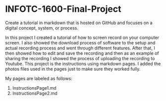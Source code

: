 # INFOTC-1600-Final-Project
Create a tutorial in markdown that is hosted on GitHub and focuses on a digital concept, system, or process.

In this project I created a tutorial of how to screen record on your computer screen. I also showed the download process of software to the setup and actual recording process and went through different features. After that, I then showed how to edit and save the recording and then as an example of sharing the recording I showed the process of uploading the recording to Youtube. This project is the instructions using markdown pages. I added the photos files used in the pages just to make sure they worked fully.

My pages are labeled as follows:
1. InstructionsPage1.md
2. InstructionsPage2.md
